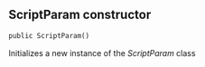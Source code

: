 ## ScriptParam constructor

```txt
public ScriptParam()
```

Initializes a new instance of the *ScriptParam* class
